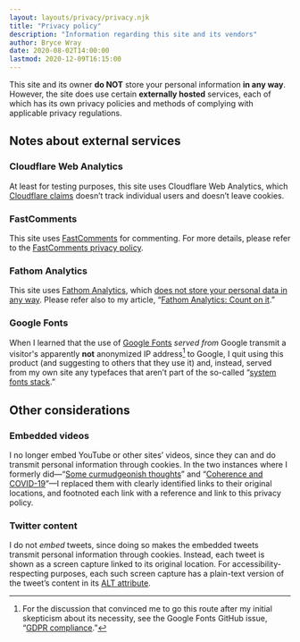 ```yaml
---
layout: layouts/privacy/privacy.njk
title: "Privacy policy"
description: "Information regarding this site and its vendors"
author: Bryce Wray
date: 2020-08-02T14:00:00
lastmod: 2020-12-09T16:15:00
---
```


This site and its owner **do NOT** store your personal information **in any way**. However, the site does use certain **externally hosted** services, each of which has its own privacy policies and methods of complying with applicable privacy regulations.

## Notes about external services

### Cloudflare Web Analytics

At least for testing purposes, this site uses Cloudflare Web Analytics, which [Cloudflare claims](https://blog.cloudflare.com/privacy-first-web-analytics/) doesn’t track individual users and doesn’t leave cookies.

### FastComments

This site uses [FastComments](https://fastcomments.com) for commenting. For more details, please refer to the [FastComments privacy policy](https://fastcomments.com/privacy-policy).

### Fathom Analytics

This site uses [Fathom Analytics](https://usefathom.com), which [does not store your personal data in any way](https://usefathom.com/blog/anonymization). Please refer also to my article, “[Fathom Analytics: Count on it](/posts/2020/06/fathom-analytics-count-on-it).”

### Google Fonts

When I learned that the use of [Google Fonts](https://fonts.google.com) *served from* Google transmit a visitor's apparently **not** anonymized IP address[^Issue1495] to Google, I quit using this product (and suggesting to others that they use it) and, instead, served from my own site any typefaces that aren’t part of the so-called “[system fonts stack](/posts/2018/10/web-typography-part-2).”

[^Issue1495]: For the discussion that convinced me to go this route after my initial skepticism about its necessity, see the Google Fonts GitHub issue, “[GDPR compliance](https://github.com/google/fonts/issues/1495).”

## Other considerations

### Embedded videos

I no longer embed YouTube or other sites’ videos, since they can and do transmit personal information through cookies. In the two instances where I formerly did—“[Some curmudgeonish thoughts](/posts/2018/11/some-curmudgeonish-thoughts)” and “[Coherence and COVID-19](/posts/2020/03/coherence-covid-19)”—I replaced them with clearly identified links to their original locations, and footnoted each link with a reference and link to this privacy policy.

### Twitter content

I do not *embed* tweets, since doing so makes the embedded tweets transmit personal information through cookies. Instead, each tweet is shown as a screen capture linked to its original location. For accessibility-respecting purposes, each such screen capture has a plain-text version of the tweet’s content in its [ALT attribute](https://en.wikipedia.org/wiki/Alt_attribute).
